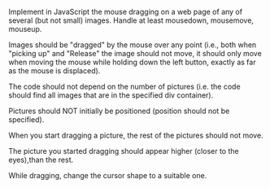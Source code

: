 <p>Implement in JavaScript the mouse dragging on a web page of any of several (but not small) images. Handle at least mousedown, mousemove, mouseup.</p>
<p>Images should be "dragged" by the mouse over any point (i.e., both when "picking up" and "Release" the image should not move, it should only move when moving the mouse while holding down the left button, exactly as far as the mouse is displaced).</p>
<p>The code should not depend on the number of pictures (i.e. the code should find all images that are in the specified div container).</p>
<p>Pictures should NOT initially be positioned (position should not be specified).</p>
<p>When you start dragging a picture, the rest of the pictures should not move.</p>
<p>The picture you started dragging should appear higher (closer to the eyes),than the rest.</p>
<p>While dragging, change the cursor shape to a suitable one.</p>
